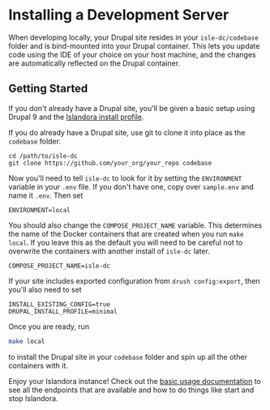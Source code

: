 # Installing a Development Server

When developing locally, your Drupal site resides in your `isle-dc/codebase` folder and is bind-mounted into your
Drupal container.  This lets you update code using the IDE of your choice on your host machine, and the
changes are automatically reflected on the Drupal container. 

## Getting Started

If you don't already have a Drupal site, you'll be given a basic setup using Drupal 9 and the
[Islandora install profile](https://github.com/islandora-devops/islandora_profile).

If you do already have a Drupal site, use git to clone it into place as the `codebase` folder.

```
cd /path/to/isle-dc
git clone https://github.com/your_org/your_repo codebase
```

Now you'll need to tell `isle-dc` to look for it by setting the `ENVIRONMENT` variable in
your `.env` file. If you don't have one, copy over `sample.env` and name it `.env`. Then
set

```
ENVIRONMENT=local
```

You should also change the `COMPOSE_PROJECT_NAME` variable. This determines the name of the 
Docker containers that are created when you run `make local`. If you leave this as the default
you will need to be careful not to overwrite the containers with another install of `isle-dc`
later.
```
COMPOSE_PROJECT_NAME=isle-dc
```

If your site includes exported configuration from `drush config:export`, then you'll also
need to set 

```
INSTALL_EXISTING_CONFIG=true
DRUPAL_INSTALL_PROFILE=minimal
```

Once you are ready, run

```bash
make local
```

to install the Drupal site in your `codebase` folder and spin up all the other containers with it.

Enjoy your Islandora instance!  Check out the [basic usage documentation](../docker-basic-usage) to see
all the endpoints that are available and how to do things like start and stop Islandora. 
